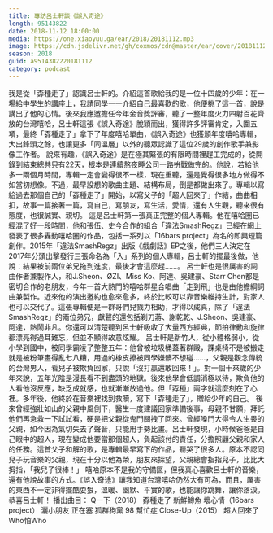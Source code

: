 ```yaml
---
title: 專訪呂士軒談《誤入奇途》
length: 95143822
date: 2018-11-12 18:00:00
media: https://one.xiaoyuu.ga/ear/2018/20181112.mp3
image: https://cdn.jsdelivr.net/gh/coxmos/cdn@master/ear/cover/20181112.jpeg
season: 2018
guid: a9514382220181112
category: podcast
---
```


我是從「孬種走了」認識呂士軒的。介紹這首歌給我的是一位十四歲的少年：在一場給中學生的講座上，我請同學一一介紹自己最喜歡的歌，他便挑了這一首，說是講出了他的心情。後來我應邀擔任今年金音獎評審，聽了一整年度火力四射百花齊放的台灣嘻哈，呂士軒這張《誤入奇途》脫穎而出，獲得許多評審肯定，入圍五項，最終「孬種走了」拿下了年度嘻哈單曲，《誤入奇途》也獲頒年度嘻哈專輯，大出鋒頭之餘，也讓更多「同溫層」以外的聽眾認識了這位29歲的創作歌手兼影像工作者。
說來有趣，《誤入奇途》是在極其緊張的有限時間裡趕工完成的，從開錄到結束總共只有22天，根本是連續熬夜睡公司一路拚戰做完的。他說，若給他多一兩個月時間，專輯一定會變得很不一樣，現在重聽，還是覺得很多地方做得不如當初想像。不過，最早設想的歌曲主題、結構布局，倒是都做出來了。專輯以寫給過去那個自己的「孬種走了」開始，以寫父子的「超人回來了」作結，曲曲相扣，故事一篇接著一篇，寫自己，寫朋友，寫生活，愛情，還有人生觀，聽來很有態度，也很誠實、親切。
這是呂士軒第一張真正完整的個人專輯。他在嘻哈圈已經混了好一段時間，他和張伍、史今合作的組合「違法SmashRegz」已經在網上發表了很多轟動嘻哈圈的作品，包括一系列以「16bars project」為名的即興短篇創作。2015年「違法SmashRegz」出版《戲劇話》EP之後，他們三人決定在2017年分頭出擊發行三張命名為「入」系列的個人專輯，呂士軒的擺最後做，他說：結果被前兩位弟兄拖到進度，最後才會這麼趕……。
呂士軒也是很厲害的詞曲作者兼製作人，和J.Sheon、ØZI、Miss Ko、阿達、吳建豪、Starr Chen都是密切合作的老朋友，今年一首大熱門的嘻哈群星合唱曲「走到飛」也是由他擔綱詞曲兼製作。近來他的演出邀約也愈來愈多，終於比較可以靠音樂維持生計，對家人也可以交代了。這張專輯便是一群哥們兒戮力相助，才得以成真，除了「違法SmashRegz」的兩位弟兄，獻聲的還包括剃刀蔣、謝乾乾、J.Sheon、吳建豪、阿達，熱鬧非凡。你還可以清楚聽到呂士軒吸收了大量西方經典，節拍律動和旋律都漂亮得過耳難忘，但並不顯得故意炫耀。
呂士軒是新竹人，從小體格弱小，從小學到國中，被同學霸凌了整整五年：他曾被垃圾桶蓋著群毆，課桌椅不是被搬走就是被粉筆畫得亂七八糟，用過的橡皮擦被同學嫌髒不想碰……，父親是觀念傳統的台灣男人，看兒子被欺負回家，只說「沒打贏還敢回來！」。對一個十來歲的少年來說，五年光陰是漫長看不到盡頭的地獄。後來他學會低調消極以待，欺負他的人看他沒反應，缺乏成就感，也就漸漸放過他。但「孬種」兩字就這麼刻在了心裡。多年後，他終於在音樂裡找到救贖，寫下「孬種走了」，贈給少年的自己。
後來曾經強壯如山的父親中風倒下，醫生一度建議回家準備後事，母親不甘願，拜託他們再急救一下試試看，硬是把父親從鬼門關拽了回來。曾經嗓門大得令人生畏的父親，如今因為氣切失去了聲音，只能用手勢比畫。呂士軒發現，小時候爸爸是自己眼中的超人，現在變成他要當那個超人，負起該付的責任，分擔照顧父親和家人的任務。這首父子和解的歌，是專輯最早寫下的作品，聽哭了很多人。原本不認同兒子玩音樂的父親，現在十分以他為榮，朋友來探望，父親總會指指兒子，比比大拇指，「我兒子很棒！」
嘻哈原本不是我的守備區，但我真心喜歡呂士軒的音樂，還有他說故事的方式。《誤入奇途》讓我知道台灣嘻哈仍然大有可為，而且，厲害的東西不一定非得擺酷耍狠，溫暖、幽默、平實的歌，也能讓你跳舞，讓你落淚。恭喜呂士軒！
播出曲目：
Q一下（2018）
孬種走了
新鮮鱒魚
壞心情（16bars project）
灑小朋友
正在塞
狐群狗黨
98
幫忙症
Close-Up（2015）
超人回來了
Who怕Who

